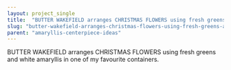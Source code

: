 ```yaml
---
layout: project_single
title:  "BUTTER WAKEFIELD arranges CHRISTMAS FLOWERS using fresh greens and white amaryllis in one of my favourite containers."
slug: "butter-wakefield-arranges-christmas-flowers-using-fresh-greens-and-white-amaryllis-in-one-of-my"
parent: "amaryllis-centerpiece-ideas"
---
```

BUTTER WAKEFIELD arranges CHRISTMAS FLOWERS using fresh greens and white amaryllis in one of my favourite containers.